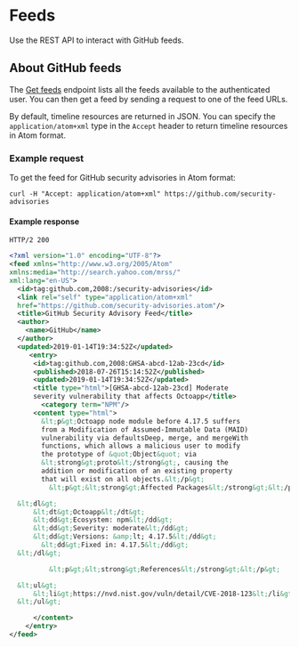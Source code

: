 # Feeds

Use the REST API to interact with GitHub feeds.

## About GitHub feeds

The [Get feeds](#get-feeds) endpoint lists all the feeds available to the authenticated user. You can then get a feed by sending a request to one of the feed URLs.

By default, timeline resources are returned in JSON. You can specify the `application/atom+xml` type in the `Accept` header to return timeline resources in Atom format.

### Example request

To get the feed for GitHub security advisories in Atom format:

    curl -H "Accept: application/atom+xml" https://github.com/security-advisories

#### Example response

```shell
HTTP/2 200
```

```xml
<?xml version="1.0" encoding="UTF-8"?>
<feed xmlns="http://www.w3.org/2005/Atom" 
xmlns:media="http://search.yahoo.com/mrss/" 
xml:lang="en-US">
  <id>tag:github.com,2008:/security-advisories</id>
  <link rel="self" type="application/atom+xml" 
  href="https://github.com/security-advisories.atom"/>
  <title>GitHub Security Advisory Feed</title>
  <author>
    <name>GitHub</name>
  </author>
  <updated>2019-01-14T19:34:52Z</updated>
     <entry>
      <id>tag:github.com,2008:GHSA-abcd-12ab-23cd</id>
      <published>2018-07-26T15:14:52Z</published>
      <updated>2019-01-14T19:34:52Z</updated>
      <title type="html">[GHSA-abcd-12ab-23cd] Moderate 
      severity vulnerability that affects Octoapp</title>
        <category term="NPM"/>
      <content type="html">
        &lt;p&gt;Octoapp node module before 4.17.5 suffers 
        from a Modification of Assumed-Immutable Data (MAID) 
        vulnerability via defaultsDeep, merge, and mergeWith 
        functions, which allows a malicious user to modify 
        the prototype of &quot;Object&quot; via 
        &lt;strong&gt;proto&lt;/strong&gt;, causing the 
        addition or modification of an existing property 
        that will exist on all objects.&lt;/p&gt;
          &lt;p&gt;&lt;strong&gt;Affected Packages&lt;/strong&gt;&lt;/p&gt;

  &lt;dl&gt;
      &lt;dt&gt;Octoapp&lt;/dt&gt;
      &lt;dd&gt;Ecosystem: npm&lt;/dd&gt;
      &lt;dd&gt;Severity: moderate&lt;/dd&gt;
      &lt;dd&gt;Versions: &amp;lt; 4.17.5&lt;/dd&gt;
        &lt;dd&gt;Fixed in: 4.17.5&lt;/dd&gt;
  &lt;/dl&gt;

          &lt;p&gt;&lt;strong&gt;References&lt;/strong&gt;&lt;/p&gt;

  &lt;ul&gt;
      &lt;li&gt;https://nvd.nist.gov/vuln/detail/CVE-2018-123&lt;/li&gt;
  &lt;/ul&gt;

      </content>
    </entry>
</feed>
```

